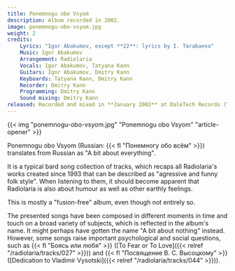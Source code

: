 ```yaml
---
title: Ponemnogu obo Vsyom
description: Album recorded in 2002.
image: ponemnogu-obo-vsyom.jpg
weight: 2
credits:
    Lyrics: "Igor Abakumov, except **22**: lyrics by I. Tarabaeva"
    Music: Igor Abakumov
    Arrangement: Radiolaria
    Vocals: Igor Abakumov, Tatyana Kann
    Guitars: Igor Abakumov, Dmitry Kann
    Keyboards: Tatyana Kann, Dmitry Kann
    Recorder: Dmitry Kann
    Programming: Dmitry Kann
    Sound mixing: Dmitry Kann
released: Recorded and mixed in **January 2002** at DaleTech Records (Tyumen, Russia). It has never been officially released by any label.
---
```


{{< img "ponemnogu-obo-vsyom.jpg" "Ponemnogu obo Vsyom" "article-opener" >}}

Ponemnogu obo Vsyom (Russian: {{< fl "Понемногу обо всём" >}}) translates from Russian as "A bit about everything".

It is a typical bard song collection of tracks, which recaps all Radiolaria's works created since 1993 that can be described as "agressive and funny folk style". When listening to them, it should become apparent that Radiolaria is also about humour as well as other earthly feelings.

This is mostly a "fusion-free" album, even though not entirely so.

The presented songs have been composed in different moments in time and touch on a broad variety of subjects, which is reflected in the album's name. It might perhaps have gotten the name "A bit about nothing" instead. However, some songs raise important psychological and social questions, such as {{< fl "Боясь или любя" >}} ([To Fear or To Love]({{< relref "/radiolaria/tracks/027" >}})) and {{< fl "Посвящение В. С. Высоцкому" >}} ([Dedication to Vladimir Vysotski]({{< relref "/radiolaria/tracks/044" >}})).
